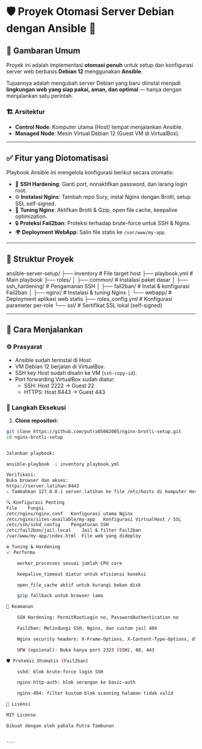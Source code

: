 # 🛡️ Proyek Otomasi Server Debian dengan Ansible 🚀

## 📖 Gambaran Umum

Proyek ini adalah implementasi **otomasi penuh** untuk setup dan konfigurasi server web berbasis **Debian 12** menggunakan **Ansible**.

Tujuannya adalah mengubah server Debian yang baru diinstal menjadi **lingkungan web yang siap pakai, aman, dan optimal** — hanya dengan menjalankan satu perintah.

### 🏗️ Arsitektur

- **Control Node**: Komputer utama (Host) tempat menjalankan Ansible.
- **Managed Node**: Mesin Virtual Debian 12 (Guest VM di VirtualBox).

---

## ✅ Fitur yang Diotomatisasi

Playbook Ansible ini mengelola konfigurasi berikut secara otomatis:

- 🔐 **SSH Hardening**: Ganti port, nonaktifkan password, dan larang login root.
- 🌐 **Instalasi Nginx**: Tambah repo Sury, instal Nginx dengan Brotli, setup SSL self-signed.
- 🚀 **Tuning Nginx**: Aktifkan Brotli & Gzip, open file cache, keepalive optimization.
- 🔒 **Proteksi Fail2ban**: Proteksi terhadap brute-force untuk SSH & Nginx.
- 🌍 **Deployment WebApp**: Salin file statis ke `/var/www/my-app`.

---

## 📁 Struktur Proyek

ansible-server-setup/
├── inventory # File target host
├── playbook.yml # Main playbook
├── roles/
│ ├── common/ # Instalasi paket dasar
│ ├── ssh_hardening/ # Pengamanan SSH
│ ├── fail2ban/ # Instal & konfigurasi Fail2ban
│ ├── nginx/ # Instalasi & tuning Nginx
│ └── webapp/ # Deployment aplikasi web statis
├── roles_config.yml # Konfigurasi parameter per-role
└── ssl/ # Sertifikat SSL lokal (self-signed)



---

## 🚀 Cara Menjalankan

### ⚙️ Prasyarat

- Ansible sudah terinstal di Host.
- VM Debian 12 berjalan di VirtualBox.
- SSH key Host sudah disalin ke VM (`ssh-copy-id`).
- Port forwarding VirtualBox sudah diatur:
  - SSH: Host 2222 → Guest 22
  - HTTPS: Host 8443 → Guest 443

### 🧪 Langkah Eksekusi

1. **Clone repositori:**

```bash
git clone https://github.com/putra05062005/nginx-brotli-setup.git
cd nginx-brotli-setup


Jalankan playbook:

ansible-playbook -i inventory playbook.yml

Verifikasi:
Buka browser dan akses: 
https://server.latihan:8443
⚠️ Tambahkan 127.0.0.1 server.latihan ke file /etc/hosts di komputer Host.

🔍 Konfigurasi Penting
File	Fungsi
/etc/nginx/nginx.conf	Konfigurasi utama Nginx
/etc/nginx/sites-available/my-app	Konfigurasi VirtualHost / SSL
/etc/ssh/sshd_config	Pengaturan SSH
/etc/fail2ban/jail.local	Jail & filter Fail2ban
/var/www/my-app/index.html	File web yang dideploy

⚙️ Tuning & Hardening
📈 Performa

    worker_processes sesuai jumlah CPU core

    keepalive_timeout diatur untuk efisiensi koneksi

    open_file_cache aktif untuk kurangi beban disk

    gzip fallback untuk browser lama

🔐 Keamanan

    SSH Hardening: PermitRootLogin no, PasswordAuthentication no

    Fail2ban: Melindungi SSH, Nginx, dan custom jail 404

    Nginx security headers: X-Frame-Options, X-Content-Type-Options, dll.

    UFW (opsional): Buka hanya port 2323 (SSH), 80, 443

🛡️ Proteksi Otomatis (Fail2ban)

    sshd: blok brute-force login SSH

    nginx-http-auth: blok serangan ke basic-auth

    nginx-404: filter kustom blok scanning halaman tidak valid

📝 Lisensi

MIT License

Dibuat dengan oleh pahala Putra Tambunan


---


